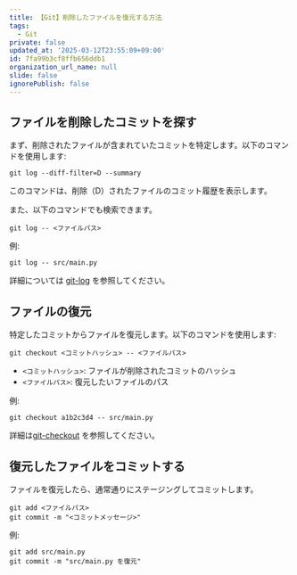 ```yaml
---
title: 【Git】削除したファイルを復元する方法
tags:
  - Git
private: false
updated_at: '2025-03-12T23:55:09+09:00'
id: 7fa99b3cf8ffb656ddb1
organization_url_name: null
slide: false
ignorePublish: false
---
```

## ファイルを削除したコミットを探す

まず、削除されたファイルが含まれていたコミットを特定します。以下のコマンドを使用します:

```terminal
git log --diff-filter=D --summary
```

このコマンドは、削除（D）されたファイルのコミット履歴を表示します。

また、以下のコマンドでも検索できます。

```terminal
git log -- <ファイルパス>
```

例:

```terminal
git log -- src/main.py
```

詳細については [git-log](https://git-scm.com/docs/git-log) を参照してください。

## ファイルの復元

特定したコミットからファイルを復元します。以下のコマンドを使用します:

```terminal
git checkout <コミットハッシュ> -- <ファイルパス>
```

- `<コミットハッシュ>`: ファイルが削除されたコミットのハッシュ
- `<ファイルパス>`: 復元したいファイルのパス

例:

```terminal
git checkout a1b2c3d4 -- src/main.py
```

詳細は[git-checkout](https://git-scm.com/docs/git-checkout) を参照してください。

## 復元したファイルをコミットする

ファイルを復元したら、通常通りにステージングしてコミットします。

```terminal
git add <ファイルパス>
git commit -m "<コミットメッセージ>"
```

例:

```terminal
git add src/main.py
git commit -m "src/main.py を復元"
```
